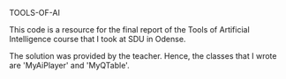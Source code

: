 TOOLS-OF-AI

This code is a resource for the final report of the Tools of Artificial Intelligence course that I took at SDU in Odense.

The solution was provided by the teacher. Hence, the classes that I wrote are 'MyAiPlayer' and 'MyQTable'.